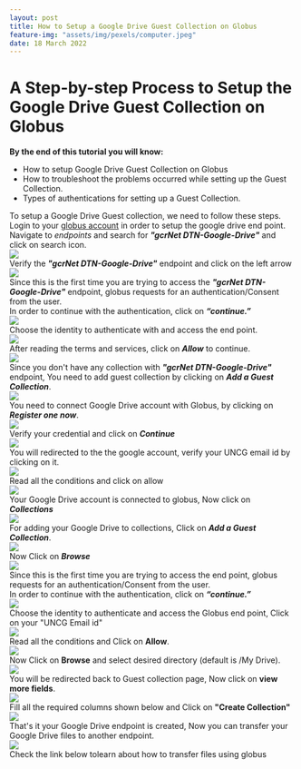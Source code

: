 ```yaml
---
layout: post
title: How to Setup a Google Drive Guest Collection on Globus
feature-img: "assets/img/pexels/computer.jpeg"
date: 18 March 2022
---
```


# A Step-by-step Process to Setup the Google Drive Guest Collection on Globus

 
**By the end of this tutorial you will know:**

* How to setup Google Drive Guest Collection on Globus
* How to troubleshoot the problems occurred while setting up the Guest Collection.
* Types of authentications for setting up a Guest Collection. 

To setup a Google Drive Guest collection, we need to follow these steps.
Login to your [globus account](https://auth.globus.org/) in order to
setup the google drive end point.   
Navigate to *endpoints* and search for _**"gcrNet DTN-Google-Drive"**_
and click on search icon.     
<img  src = "/assets/img/tutorialsimages/Google_Drive_Globus_Connect/img_1.png" >  
Verify the _**"gcrNet DTN-Google-Drive"**_ endpoint and click on the left arrow   
<img src="/assets/img/tutorialsimages/Google_Drive_Globus_Connect/img_2.png" >   
Since this is the first time you are trying to access the _**"gcrNet DTN-Google-Drive"**_
endpoint, globus requests for an authentication/Consent from the user.   
In order to continue with the authentication, click on _**“continue.”**_     
<img src = "/assets/img/tutorialsimages/Google_Drive_Globus_Connect/img_3.png" >    
Choose the identity to authenticate with and access the end point.      
<img src = "/assets/img/tutorialsimages/Google_Drive_Globus_Connect/img_4.png" >   
After reading the terms and services, click on _**Allow**_ to continue.     
<img src = "/assets/img/tutorialsimages/Google_Drive_Globus_Connect/img_5.png" >    
Since you don't have any collection with _**"gcrNet DTN-Google-Drive"**_ endpoint,
You need to add guest collection by clicking on _**Add a Guest Collection**_.   
<img src = "/assets/img/tutorialsimages/Google_Drive_Globus_Connect/img_6.png" >      
You need to connect Google Drive account with Globus, by clicking on _**Register one now**_.   
<img src = "/assets/img/tutorialsimages/Google_Drive_Globus_Connect/img_7.png" >   
Verify your credential and click on _**Continue**_      
<img src = "/assets/img/tutorialsimages/Google_Drive_Globus_Connect/img_8.png" >     
You will redirected to the the google account, verify your UNCG email id by clicking on it.   
<img src = "/assets/img/tutorialsimages/Google_Drive_Globus_Connect/img_9.png" >    
Read all the conditions and click on allow      
<img src = "/assets/img/tutorialsimages/Google_Drive_Globus_Connect/img_10.png" >    
Your Google Drive account is connected to globus, Now click on _**Collections**_      
<img src = "/assets/img/tutorialsimages/Google_Drive_Globus_Connect/img_11.png" >    
For adding your Google Drive to collections, Click on _**Add a Guest Collection**_.     
<img src = "/assets/img/tutorialsimages/Google_Drive_Globus_Connect/img_12.png" >        
Now Click on _**Browse**_      
<img src = "/assets/img/tutorialsimages/Google_Drive_Globus_Connect/img_13.png" >    
Since this is the first time you are trying to access the end point, globus requests
for an authentication/Consent from the user.       
In order to continue with the authentication, click on _**“continue.”**_     
<img src = "/assets/img/tutorialsimages/Google_Drive_Globus_Connect/img_14.png" >  
Choose the identity to authenticate and access the Globus end point, Click on
your "UNCG Email id"   
<img src = "/assets/img/tutorialsimages/Google_Drive_Globus_Connect/img_15.png" >  
Read all the conditions and Click on **Allow**.    
<img src = "/assets/img/tutorialsimages/Google_Drive_Globus_Connect/img_16.png" >   
Now Click on **Browse** and select desired directory (default is /My Drive).          
<img src = "/assets/img/tutorialsimages/Google_Drive_Globus_Connect/img_17.png" >   
You will be redirected back to Guest collection page, Now click on **view more fields**.   
<img src = "/assets/img/tutorialsimages/Google_Drive_Globus_Connect/img_18.png" >       
Fill all the required columns shown below and Click on **"Create Collection"**     
<img src="/assets/img/tutorialsimages/Google_Drive_Globus_Connect/img_19.png" >   
That's it your Google Drive endpoint is created, Now you can transfer your
Google Drive files to another endpoint.    
<img src = "/assets/img/tutorialsimages/Google_Drive_Globus_Connect/img_20.png" >    
Check the link below tolearn about how to transfer files using globus    
<link href = "https://gcrnet.github.io/tutorials/filetransfer.html" >




































